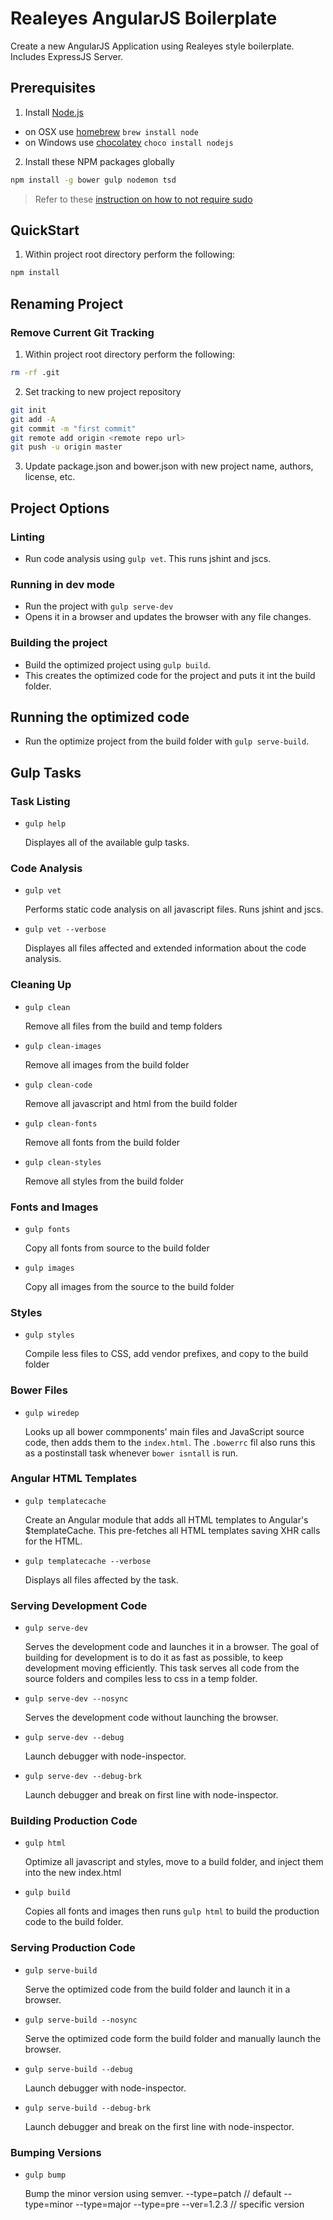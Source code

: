 # Realeyes AngularJS Boilerplate

Create a new AngularJS Application using Realeyes style boilerplate. Includes ExpressJS Server.

## Prerequisites

1. Install [Node.js](http://nodejs.org)

- on OSX use [homebrew](http://brew.sh) `brew install node`
- on Windows use [chocolatey](https://chocolatey.org) `choco install nodejs`

2. Install these NPM packages globally

```bash
npm install -g bower gulp nodemon tsd
```

>Refer to these [instruction on how to not require sudo](https://github.com/sindresorhus/guides/blob/master/npm-global-without-sudo.md)

## QuickStart

1. Within project root directory perform the following:

```bash
npm install
```

## Renaming Project

### Remove Current Git Tracking

1. Within project root directory perform the following:

```bash
rm -rf .git
```

2. Set tracking to new project repository

```bash
git init
git add -A
git commit -m "first commit"
git remote add origin <remote repo url>
git push -u origin master
```

3.  Update package.json and bower.json with new project name, authors, license, etc.

## Project Options

### Linting

- Run code analysis using `gulp vet`. This runs jshint and jscs.

### Running in dev mode

- Run the project with `gulp serve-dev`
- Opens it in a browser and updates the browser with any file changes.

### Building the project

- Build the optimized project using `gulp build`.
- This creates the optimized code for the project and puts it int the build folder.

## Running the optimized code

- Run the optimize project from the build folder with `gulp serve-build`.

## Gulp Tasks

### Task Listing

- `gulp help`

    Displayes all of the available gulp tasks.

### Code Analysis

- `gulp vet`

    Performs static code analysis on all javascript files. Runs jshint and jscs.
- `gulp vet --verbose`

    Displayes all files affected and extended information about the code analysis.

### Cleaning Up

- `gulp clean`

    Remove all files from the build and temp folders
- `gulp clean-images`

    Remove all images from the build folder
- `gulp clean-code`

    Remove all javascript and html from the build folder
- `gulp clean-fonts`

    Remove all fonts from the build folder
- `gulp clean-styles`

    Remove all styles from the build folder

### Fonts and Images

- `gulp fonts`

    Copy all fonts from source to the build folder
- `gulp images`

    Copy all images from the source to the build folder

### Styles

- `gulp styles`

    Compile less files to CSS, add vendor prefixes, and copy to the build folder

### Bower Files

- `gulp wiredep`

    Looks up all bower commponents' main files and JavaScript source code, then adds them to the `index.html`.
    The `.bowerrc` fil also runs this as a postinstall task whenever `bower isntall` is run.

### Angular HTML Templates

- `gulp templatecache`

    Create an Angular module that adds all HTML templates to Angular's $templateCache. This pre-fetches all HTML templates saving XHR calls for the HTML.
- `gulp templatecache --verbose`

    Displays all files affected by the task.

### Serving Development Code

- `gulp serve-dev`

    Serves the development code and launches it in a browser. The goal of building for development is to do it as fast as possible, to keep development moving efficiently. This task serves all code from the source folders and compiles less to css in a temp folder.
- `gulp serve-dev --nosync`

    Serves the development code without launching the browser.
- `gulp serve-dev --debug`

    Launch debugger with node-inspector.
- `gulp serve-dev --debug-brk`

    Launch debugger and break on first line with node-inspector.

### Building Production Code

- `gulp html`

    Optimize all javascript and styles, move to a build folder, and inject them into the new index.html
- `gulp build`

    Copies all fonts and images then runs `gulp html` to build the production code to the build folder.

### Serving Production Code

- `gulp serve-build`

    Serve the optimized code from the build folder and launch it in a browser.
- `gulp serve-build --nosync`

    Serve the optimized code form the build folder and manually launch the browser.
- `gulp serve-build --debug`

    Launch debugger with node-inspector.
- `gulp serve-build --debug-brk`

    Launch debugger and break on the first line with node-inspector.

### Bumping Versions

- `gulp bump`

    Bump the minor version using semver.
    --type=patch // default
    --type=minor
    --type=major
    --type=pre
    --ver=1.2.3 // specific version
